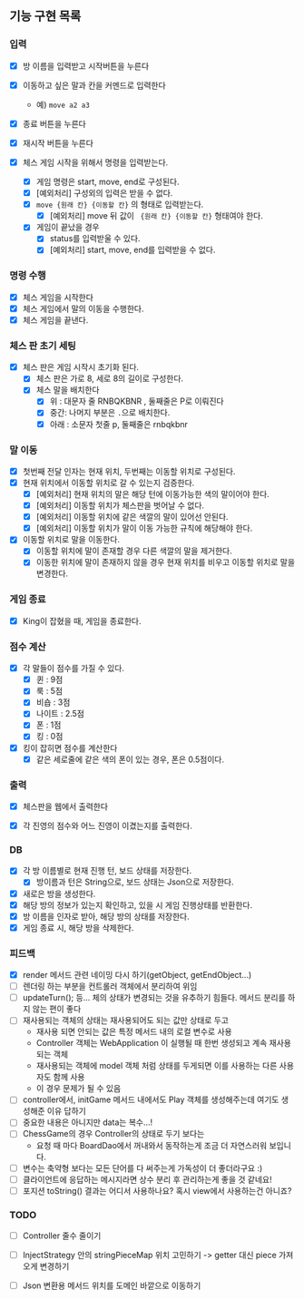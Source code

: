 ## 기능 구현 목록

### 입력

- [x] 방 이름을 입력받고 시작버튼을 누른다
- [x] 이동하고 싶은 말과 칸을 커멘드로 입력한다
  - 예) `move a2 a3`
- [x] 종료 버튼을 누른다
- [x] 재시작 버튼을 누른다

- [x] 체스 게임 시작을 위해서 명령을 입력받는다.
    - [x] 게임 명령은 start, move, end로 구성된다.
    - [x] [예외처리] 구성외의 입력은 받을 수 없다.
    - [x] `move {원래 칸} {이동할 칸}` 의 형태로 입력받는다.
        - [x] [예외처리] move 뒤 값이 ` {원래 칸} {이동할 칸}` 형태여야 한다.
    - [x] 게임이 끝났을 경우
        - [x] status를 입력받울 수 있다.
        - [x] [예외처리] start, move, end를 입력받을 수 없다.

### 명령 수행

- [x] 체스 게임을 시작한다
- [x] 체스 게임에서 말의 이동을 수행한다.
- [x] 체스 게임을 끝낸다.

### 체스 판 초기 세팅

- [x] 체스 판은 게임 시작시 초기화 된다.
    - [x] 체스 판은 가로 8, 세로 8의 길이로 구성한다.
    - [x] 체스 말을 배치한다
        - [x] 위 : 대문자 줄 RNBQKBNR , 둘째줄은 P로 이뤄진다
        - [x] 중간: 나머지 부분은 `.`으로 배치한다.
        - [x] 아래 : 소문자 첫줄 p, 둘째줄은 rnbqkbnr

### 말 이동

- [x] 첫번째 전달 인자는 현재 위치, 두번째는 이동할 위치로 구성된다.
- [x] 현재 위치에서 이동할 위치로 갈 수 있는지 검증한다.
    - [x] [예외처리] 현재 위치의 말은 해당 턴에 이동가능한 색의 말이어야 한다.
    - [x] [예외처리] 이동할 위치가 체스판을 벗어날 수 없다.
    - [x] [예외처리] 이동할 위치에 같은 색깔의 말이 있어선 안된다.
    - [x] [예외처리] 이동할 위치가 말이 이동 가능한 규칙에 해당해야 한다.
- [x] 이동할 위치로 말을 이동한다.
    - [x] 이동할 위치에 말이 존재할 경우 다른 색깔의 말을 제거한다.
    - [x] 이동한 위치에 말이 존재하지 않을 경우 현재 위치를 비우고 이동할 위치로 말을 변경한다.

### 게임 종료

- [x] King이 잡혔을 때, 게임을 종료한다.

### 점수 계산

- [x] 각 말들이 점수를 가질 수 있다.
    - [x] 퀸 : 9점
    - [x] 룩 : 5점
    - [x] 비숍 : 3점
    - [x] 나이트 : 2.5점
    - [x] 폰 : 1점
    - [x] 킹 : 0점
- [x] 킹이 잡히면 점수를 계산한다
    - [x] 같은 세로줄에 같은 색의 폰이 있는 경우, 폰은 0.5점이다.

### 출력

- [x] 체스판을 웹에서 출력한다
- [x] 각 진영의 점수와 어느 진영이 이겼는지를 출력한다.


### DB

- [x] 각 방 이름별로 현재 진행 턴, 보드 상태를 저장한다.
  - [x] 방이름과 턴은 String으로, 보드 상태는 Json으로 저장한다.
- [x] 새로은 방을 생성한다.
- [x] 해당 방의 정보가 있는지 확인하고, 있을 시 게임 진행상태를 반환한다.
- [x] 방 이름을 인자로 받아, 해당 방의 상태를 저장한다.
- [x] 게임 종료 시, 해당 방을 삭제한다.

### 피드백

- [x] render 메서드 관련 네이밍 다시 하기(getObject, getEndObject...)
- [ ] 렌더링 하는 부분을 컨트롤러 객체에서 분리하여 위임
- [ ] updateTurn(); 등... 체의 상태가 변경되는 것을 유추하기 힘들다. 메서드 분리를 하지 않는 편이 좋다
- [ ] 재사용되는 객체의 상태는 재사용되어도 되는 값만 상태로 두고 
  - 재사용 되면 안되는 값은 특정 메서드 내의 로컬 변수로 사용
  - Controller 객체는 WebApplication 이 실행될 때 한번 생성되고 계속 재사용되는 객체
  - 재사용되는 객체에 model 객체 처럼 상태를 두게되면 이를 사용하는 다른 사용자도 함께 사용
  - 이 경우 문제가 될 수 있음
- [ ] controller에서, initGame 메서드 내에서도 Play 객체를 생성해주는데 여기도 생성해준 이유 답하기
- [ ] 중요한 내용은 아니지만 data는 복수...!
- [ ] ChessGame의 경우 Controller의 상태로 두기 보다는 
  - 요청 때 마다 BoardDao에서 꺼내와서 동작하는게 조금 더 자연스러워 보입니다.
- [ ] 변수는 축약형 보다는 모든 단어를 다 써주는게 가독성이 더 좋더라구요 :)
- [ ] 클라이언트에 응답하는 메시지라면 상수 분리 후 관리하는게 좋을 것 같네요!
- [ ] 포지션 toString() 결과는 어디서 사용하나요? 혹시 view에서 사용하는건 아니죠?

### TODO

- [ ] Controller 줄수 줄이기
- [ ] InjectStrategy 안의 stringPieceMap 위치 고민하기 -> getter 대신 piece 가져오게 변경하기
- [ ] Json 변환용 메서드 위치를 도메인 바깥으로 이동하기

